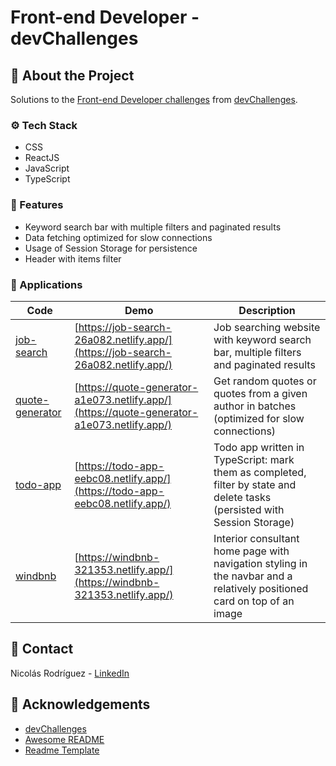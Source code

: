 # Front-end Developer - devChallenges

## :star2: About the Project

Solutions to the [Front-end Developer challenges](https://devchallenges.io/paths/front-end-developer) from [devChallenges](https://devchallenges.io/).

### :gear: Tech Stack

- CSS
- ReactJS
- JavaScript
- TypeScript

### :dart: Features

- Keyword search bar with multiple filters and paginated results
- Data fetching optimized for slow connections
- Usage of Session Storage for persistence
- Header with items filter

### :iphone: Applications

| Code         | Demo      | Description |
|--------------|-----------|------------|
| [job-search](./job-search/) | [https://job-search-26a082.netlify.app/](https://job-search-26a082.netlify.app/)      | Job searching website with keyword search bar, multiple filters and paginated results        |
| [quote-generator](./quote-generator)      | [https://quote-generator-a1e073.netlify.app/](https://quote-generator-a1e073.netlify.app/)  | Get random quotes or quotes from a given author in batches (optimized for slow connections)      |
| [todo-app](./todo-app)      | [https://todo-app-eebc08.netlify.app/](https://todo-app-eebc08.netlify.app/)  | Todo app written in TypeScript: mark them as completed, filter by state and delete tasks (persisted with Session Storage)      |
| [windbnb](./windbnb)      | [https://windbnb-321353.netlify.app/](https://windbnb-321353.netlify.app/)  | Interior consultant home page with navigation styling in the navbar and a relatively positioned card on top of an image       |

## :handshake: Contact

Nicolás Rodríguez - [LinkedIn](https://www.linkedin.com/in/marco-nicolas-rodriguez/)

## :gem: Acknowledgements

- [devChallenges](https://devchallenges.io/)
- [Awesome README](https://github.com/matiassingers/awesome-readme)
- [Readme Template](https://github.com/othneildrew/Best-README-Template)
